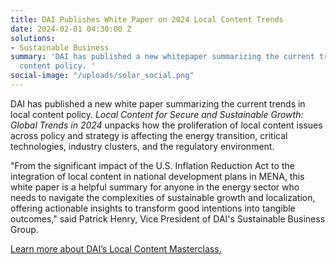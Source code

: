 ```yaml
---
title: DAI Publishes White Paper on 2024 Local Content Trends
date: 2024-02-01 04:30:00 Z
solutions:
- Sustainable Business
summary: 'DAI has published a new whitepaper summarizing the current trends in local
  content policy. '
social-image: "/uploads/solar_social.png"
---
```


DAI has published a new white paper summarizing the current trends in local content policy. *Local Content for Secure and Sustainable Growth: Global Trends in 2024* unpacks how the proliferation of local content issues across policy and strategy is affecting the energy transition, critical technologies, industry clusters, and the regulatory environment.

<div data-tf-live="01HNGE47KMSQB7SZKDGH807KB7"></div><script src="//embed.typeform.com/next/embed.js"></script>


"From the significant impact of the U.S. Inflation Reduction Act to the integration of local content in national development plans in MENA, this white paper is a helpful summary for anyone in the energy sector who needs to navigate the complexities of sustainable growth and localization, offering actionable insights to transform good intentions into tangible outcomes," said Patrick Henry, Vice President of DAI's Sustainable Business Group.

[Learn more about DAI’s Local Content Masterclass.](https://www.dai.com/our-work/solutions/sustainable/training/master-class)